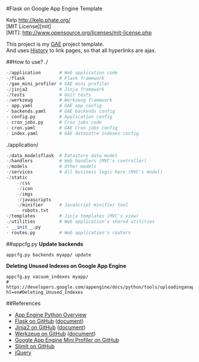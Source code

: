 #Flask on Google App Engine Template

Kelp http://kelp.phate.org/  
[MIT License][mit]  
[MIT]: http://www.opensource.org/licenses/mit-license.php


This project is my <a href="https://developers.google.com/appengine/" target="_blank">GAE</a> project template.  
And uses <a href="http://www.whatwg.org/specs/web-apps/current-work/#history-0" target="_blank">History</a> to link pages, so that all hyperlinks are ajax.  


##How to use?
./
```Python
-/application       # Web application code
-/flask             # Flask framework
-/gae_mini_profiler # GAE mini profiler
-/jinja2            # Jinja framework
-/tests             # Unit tests
-/werkzeug          # Werkzeug framework
- app.yaml          # GAE app config
- backends.yaml     # GAE backends config
- config.py         # Application config
- cron_jobs.py      # Cron jobs code
- cron.yaml         # GAE Cron jobs config
- index.yaml        # GAE datasotre indexes config
```

./application/
```Python
-/data_modelsflask  # Datastore data model
-/handlers          # Web handlers (MVC's controller)
-/models            # Other models
-/services          # All business logic here (MVC's model)
-/static
    -/css
    -/icon
    -/imgs
    -/javascripts
    -/minifier      # JavaScript minifier tool
    - robots.txt
-/templates         # Jinja templates (MVC's view)
-/utilities         # Web application's shared utilities
- __init__.py
- routes.py         # Web application's routers
```


##appcfg.py
**Update backends**
```
appcfg.py backends myapp/ update
```

**Deleting Unused Indexes on Google App Engine**
```
appcfg.py vacuum_indexes myapp/
# https://developers.google.com/appengine/docs/python/tools/uploadinganapp?hl=en#Deleting_Unused_Indexes
```



##References
+ <a href="https://developers.google.com/appengine/docs/python/overview" target="_blank">App Engine Python Overview</a>
+ <a href="https://github.com/mitsuhiko/flask" target="_blank">Flask on GitHub</a>
(<a href="http://flask.pocoo.org/" target="_blank">document</a>)
+ <a href="https://github.com/mitsuhiko/jinja2" target="_blank">Jinja2 on GitHub</a>
(<a href="http://jinja.pocoo.org/" target="_blank">document</a>)
+ <a href="https://github.com/mitsuhiko/werkzeug" target="_blank">Werkzeug on GitHub</a>
(<a href="http://werkzeug.pocoo.org/" target="_blank">document</a>)
+ <a href="https://github.com/kamens/gae_mini_profiler" target="_blank">Google App Engine Mini Profiler on GitHub</a>
+ <a href="https://github.com/rspivak/slimit" target="_blank">SlimIt on GitHub</a>
+ <a href="http://jquery.com/" target="_blank">jQuery</a>
